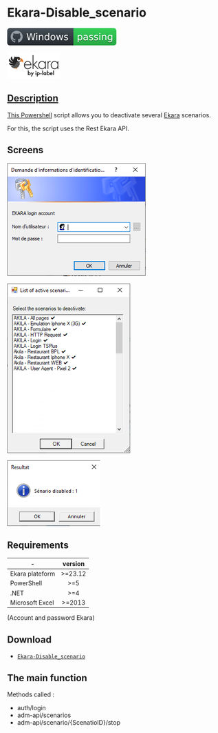 # Ekara-Disable_scenario

![Windows](screenshot/badge.svg)

<a href="https://api.ekara.ip-label.net/"><img src="screenshot/cropped-ekara_by_ip-label_full_2.webp"> 

## Description
This [Powershell](https://learn.microsoft.com/powershell/scripting/overview) script allows you to deactivate several [Ekara](https://ekara.ip-label.net/) scenarios.

For this, the script uses the Rest Ekara API.

## Screens

![screen](screenshot/Logon.png)

![screen](screenshot/List_account.png)

![screen](screenshot/Confirm.png)

## Requirements

-|version
--|:--:
Ekara plateform|>=23.12
PowerShell|>=5
.NET|>=4
Microsoft Excel|>=2013

(Account and password Ekara)

## Download

[github-download]: https://github.com/MrGuyTwo/Ekara-Disable_scenario/releases
 - [`Ekara-Disable_scenario`][github-download]

## The main function
Methods called : 

- auth/login
- adm-api/scenarios
- adm-api/scenario/{ScenatioID}/stop
